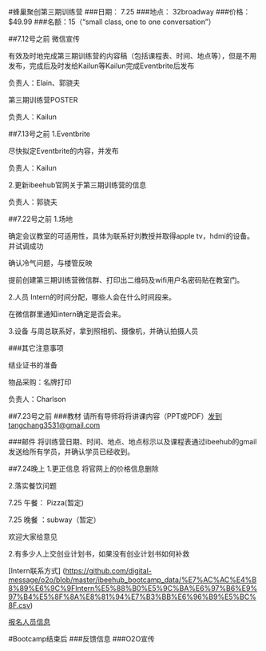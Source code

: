 #蜂巢聚创第三期训练营
###日期： 7.25
###地点： 32broadway
###价格：$49.99
###名额：15（“small class, one to one conversation”）

##7.12号之前
微信宣传

有效及时地完成第三期训练营的内容稿（包括课程表、时间、地点等），但是不用发布，完成后及时发给Kailun等Kailun完成Eventbrite后发布

负责人：Elain、郭骁夫

第三期训练营POSTER

负责人：Kailun

##7.13号之前
1.Eventbrite

尽快拟定Eventbrite的内容，并发布

负责人：Kailun

2.更新ibeehub官网关于第三期训练营的信息

负责人：郭骁夫

##7.22号之前
1.场地

 确定会议教室的可适用性，具体为联系好刘教授并取得apple tv，hdmi的设备。并试调成功
 
 确认冷气问题，与楼管反映
 
 提前创建第三期训练营微信群、打印出二维码及wifi用户名密码贴在教室门。
 
2.人员
 Intern的时间分配，哪些人会在什么时间段来。
 
 在微信群里通知intern确定是否会来。

3.设备
与周总联系好，拿到照相机、摄像机，并确认拍摄人员

###其它注意事项

结业证书的准备  

物品采购：名牌打印

负责人：Charlson

##7.23号之前
###教材
 请所有导师将将讲课内容（PPT或PDF）发到tangchang3531@gmail.com
 
###邮件
将训练营日期、时间、地点、地点标示以及课程表通过ibeehub的gmail发送给所有学员，并确认学员已经收到。

##7.24晚上
1.更正信息
将官网上的价格信息删除

2.落实餐饮问题

7.25 午餐： Pizza(暂定)

7.25 晚餐 ：subway（暂定）

欢迎大家给意见

2.有多少人上交创业计划书，如果没有创业计划书如何补救  

[Intern联系方式] (https://github.com/digital-message/o2o/blob/master/ibeehub_bootcamp_data/%E7%AC%AC%E4%B8%89%E6%9C%9FIntern%E5%88%B0%E5%9C%BA%E6%97%B6%E9%97%B4%E5%8F%8A%E8%81%94%E7%B3%BB%E6%96%B9%E5%BC%8F.csv)

[报名人员信息](https://github.com/digital-message/o2o/blob/master/ibeehub_bootcamp_data/%E7%AC%AC%E4%B8%89%E6%9C%9F%E6%8A%A5%E5%90%8D%E4%BA%BA%E5%91%98%E4%BF%A1%E6%81%AF.csv)


 
#Bootcamp结束后
 ###反馈信息
 ###O2O宣传
